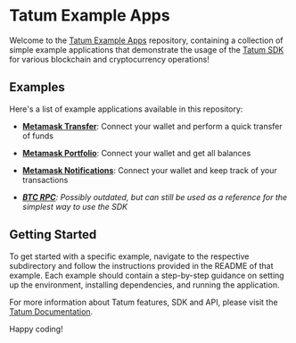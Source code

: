 # Tatum Example Apps

Welcome to the [Tatum Example Apps](https://tatum.io/dapp-templates) repository, containing a collection of simple example applications that demonstrate the usage of the [Tatum SDK](https://github.com/tatumio/tatum-js) for various blockchain and cryptocurrency operations!

## Examples

Here's a list of example applications available in this repository:

- [**Metamask Transfer**](Metamask/transfer): Connect your wallet and perform a quick transfer of funds

- [**Metamask Portfolio**](Metamask/portfolio): Connect your wallet and get all balances

- [**Metamask Notifications**](Metamask/notifications): Connect your wallet and keep track of your transactions

- _[**BTC RPC**](YT%20Apps/BTC%20RPC): Possibly outdated, but can still be used as a reference for the simplest way to use the SDK_

## Getting Started

To get started with a specific example, navigate to the respective subdirectory and follow the instructions provided in the README of that example. Each example should contain a step-by-step guidance on setting up the environment, installing dependencies, and running the application.

For more information about Tatum features, SDK and API, please visit the [Tatum Documentation](https://docs.tatum.com/).

Happy coding!

